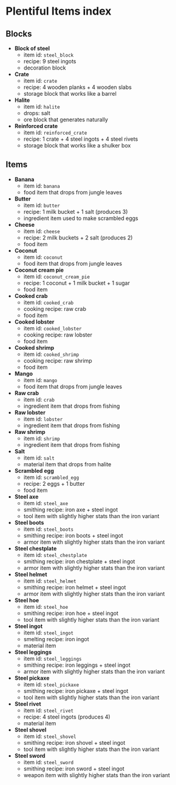 # Plentiful Items index

## Blocks

- **Block of steel**
  - item id: `steel_block`
  - recipe: 9 steel ingots
  - decoration block
- **Crate**
  - item id: `crate`
  - recipe: 4 wooden planks + 4 wooden slabs
  - storage block that works like a barrel
- **Halite**
  - item id: `halite`
  - drops: salt
  - ore block that generates naturally
- **Reinforced crate**
  - item id: `reinforced_crate`
  - recipe: 1 crate + 4 steel ingots + 4 steel rivets
  - storage block that works like a shulker box
  
## Items

- **Banana**
  - item id: `banana`
  - food item that drops from jungle leaves
- **Butter**
  - item id: `butter`
  - recipe: 1 milk bucket + 1 salt (produces 3)
  - ingredient item used to make scrambled eggs
- **Cheese**
  - item id: `cheese`
  - recipe: 2 milk buckets + 2 salt (produces 2)
  - food item
- **Coconut**
  - item id: `coconut`
  - food item that drops from jungle leaves
- **Coconut cream pie**
  - item id: `coconut_cream_pie`
  - recipe: 1 coconut + 1 milk bucket + 1 sugar
  - food item
- **Cooked crab**
  - item id: `cooked_crab`
  - cooking recipe: raw crab
  - food item
- **Cooked lobster**
  - item id: `cooked_lobster`
  - cooking recipe: raw lobster
  - food item
- **Cooked shrimp**
  - item id: `cooked_shrimp`
  - cooking recipe: raw shrimp
  - food item
- **Mango**
  - item id: `mango`
  - food item that drops from jungle leaves
- **Raw crab**
  - item id: `crab`
  - ingredient item that drops from fishing
- **Raw lobster**
  - item id: `lobster`
  - ingredient item that drops from fishing
- **Raw shrimp**
  - item id: `shrimp`
  - ingredient item that drops from fishing
- **Salt**
  - item id: `salt`
  - material item that drops from halite
- **Scrambled egg**
  - item id: `scrambled_egg`
  - recipe: 2 eggs + 1 butter
  - food item
- **Steel axe**
  - item id: `steel_axe`
  - smithing recipe: iron axe + steel ingot
  - tool item with slightly higher stats than the iron variant
- **Steel boots**
  - item id: `steel_boots`
  - smithing recipe: iron boots + steel ingot
  - armor item with slightly higher stats than the iron variant
- **Steel chestplate**
  - item id: `steel_chestplate`
  - smithing recipe: iron chestplate + steel ingot
  - armor item with slightly higher stats than the iron variant
- **Steel helmet**
  - item id: `steel_helmet`
  - smithing recipe: iron helmet + steel ingot
  - armor item with slightly higher stats than the iron variant
- **Steel hoe**
  - item id: `steel_hoe`
  - smithing recipe: iron hoe + steel ingot
  - tool item with slightly higher stats than the iron variant
- **Steel ingot**
  - item id: `steel_ingot`
  - smelting recipe: iron ingot
  - material item
- **Steel leggings**
  - item id: `steel_leggings`
  - smithing recipe: iron leggings + steel ingot
  - armor item with slightly higher stats than the iron variant
- **Steel pickaxe**
  - item id: `steel_pickaxe`
  - smithing recipe: iron pickaxe + steel ingot
  - tool item with slightly higher stats than the iron variant
- **Steel rivet**
  - item id: `steel_rivet`
  - recipe: 4 steel ingots (produces 4)
  - material item
- **Steel shovel**
  - item id: `steel_shovel`
  - smithing recipe: iron shovel + steel ingot
  - tool item with slightly higher stats than the iron variant
- **Steel sword**
  - item id: `steel_sword`
  - smithing recipe: iron sword + steel ingot
  - weapon item with slightly higher stats than the iron variant